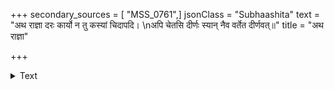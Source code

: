 +++
secondary_sources = [ "MSS_0761",]
jsonClass = "Subhaashita"
text = "अथ राज्ञा दरः कार्यो न तु कस्यां चिदापदि।  \nअपि चेतसि दीर्णः स्यान् नैव वर्तेत दीर्णवत्॥"
title = "अथ राज्ञा"

+++

<details><summary>Text</summary>

अथ राज्ञा दरः कार्यो न तु कस्यां चिदापदि।  
अपि चेतसि दीर्णः स्यान् नैव वर्तेत दीर्णवत्॥
</details>
